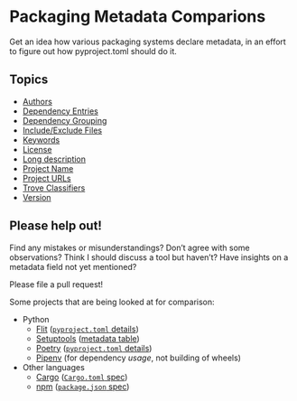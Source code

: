 # Packaging Metadata Comparions

Get an idea how various packaging systems declare metadata, in an effort to figure out how pyproject.toml should do it.

## Topics

<!-- To contributors: Do not put anything between topic_gen_start and topic_gen_finish; those are auto-generated by `script/topics_gen.py`. -->

<!-- topics_gen_start -->
* [Authors](topics/authors.md)
* [Dependency Entries](topics/dependency-entries.md)
* [Dependency Grouping](topics/dependency-grouping.md)
* [Include/Exclude Files](topics/files.md)
* [Keywords](topics/keywords.md)
* [License](topics/license.md)
* [Long description](topics/long_description.md)
* [Project Name](topics/project_name.md)
* [Project URLs](topics/project_urls.md)
* [Trove Classifiers](topics/trove_classifiers.md)
* [Version](topics/version.md)
<!-- topics_gen_finish -->

## Please help out!

Find any mistakes or misunderstandings? Don’t agree with some observations? Think I should discuss a tool but haven’t? Have insights on a metadata field not yet mentioned?

Please file a pull request!

Some projects that are being looked at for comparison:

- Python
     - [Flit](https://flit.readthedocs.io/) ([`pyproject.toml` details](https://flit.readthedocs.io/en/latest/pyproject_toml.html))
     - [Setuptools](https://setuptools.readthedocs.io) ([metadata table](https://setuptools.readthedocs.io/en/latest/setuptools.html#metadata))
     - [Poetry](https://poetry.eustace.io/) ([`pyproject.toml` details](https://poetry.eustace.io/docs/pyproject/))
     - [Pipenv](https://pipenv.kennethreitz.org) (for dependency _usage_, not building of wheels)
- Other languages
     - [Cargo](https://doc.rust-lang.org/cargo/guide/) ([`Cargo.toml` spec](https://doc.rust-lang.org/cargo/reference/manifest.html))
     - [npm](https://docs.npmjs.com/) ([`package.json` spec](https://docs.npmjs.com/files/package.json))
